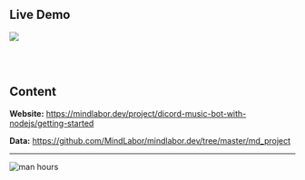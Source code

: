 

## Live Demo

<a href="https://mindlabor.dev/">
  <img align="center" src="https://raw.githubusercontent.com/MindLaborDev/MindLaborDev/master/preview/cms.svg" />
</a>

&nbsp;<br>&nbsp;

## Content
__Website:__ https://mindlabor.dev/project/dicord-music-bot-with-nodejs/getting-started

__Data:__ https://github.com/MindLabor/mindlabor.dev/tree/master/md_project

<hr>

![man hours](https://img.shields.io/endpoint?url=https%3A%2F%2Fmh.jessemillar.com%2Fhours%3Frepo%3Dhttps%3A%2F%2Fgithub.com%2FMindLaborDev%2Fmindlabor.dev.git)
